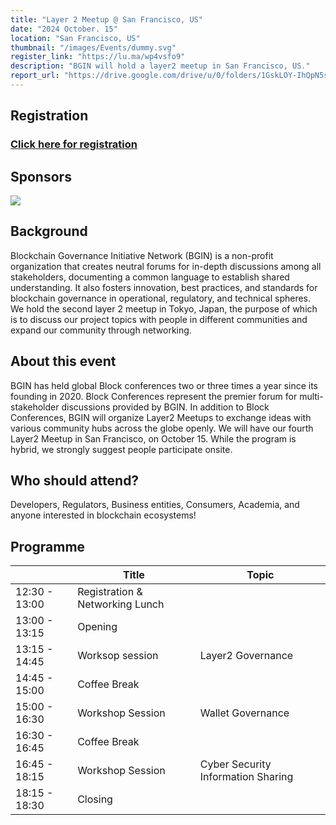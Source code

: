 ```yaml
---
title: "Layer 2 Meetup @ San Francisco, US"
date: "2024 October. 15"
location: "San Francisco, US"
thumbnail: "/images/Events/dummy.svg"
register_link: "https://lu.ma/wp4vsfo9"
description: "BGIN will hold a layer2 meetup in San Francisco, US."
report_url: "https://drive.google.com/drive/u/0/folders/1GskLOY-IhQpN5sLTKLgIfem3FyNv_8lP"
---
```


## Registration

### <b style="color:red;">[Click here for registration](https://lu.ma/wp4vsfo9)</b>

## Sponsors

<div class="sponsors">
    <a href="https://www.garage.co.jp/en/">
        <img src="/images/Events/sponsor/DGUS.png">
    </a>
</div>

## Background

Blockchain Governance Initiative Network (BGIN) is a non-profit organization that creates neutral forums for in-depth discussions among all stakeholders, documenting a common language to establish shared understanding. It also fosters innovation, best practices, and standards for blockchain governance in operational, regulatory, and technical spheres. We hold the second layer 2 meetup in Tokyo, Japan, the purpose of which is to discuss our project topics with people in different communities and expand our community through networking.

## About this event

​BGIN has held global Block conferences two or three times a year since its founding in 2020. Block Conferences represent the premier forum for multi-stakeholder discussions provided by BGIN. In addition to Block Conferences, BGIN will organize Layer2 Meetups to exchange ideas with various community hubs across the globe openly. We will have our fourth Layer2 Meetup in San Francisco, on October 15. While the program is hybrid, we strongly suggest people participate onsite.

## ​Who should attend?

​Developers, Regulators, Business entities, Consumers, Academia, and anyone interested in blockchain ecosystems!

## Programme

|               | Title                           | Topic                              |
| ------------- | ------------------------------- | ---------------------------------- |
| 12:30 - 13:00 | Registration & Networking Lunch |                                    |
| 13:00 - 13:15 | Opening                         |                                    |
| 13:15 - 14:45 | Worksop session                 | Layer2 Governance                  |
| 14:45 - 15:00 | Coffee Break                    |                                    |
| 15:00 - 16:30 | Workshop Session                | Wallet Governance                  |
| 16:30 - 16:45 | Coffee Break                    |                                    |
| 16:45 - 18:15 | Workshop Session                | Cyber Security Information Sharing |
| 18:15 - 18:30 | Closing                         |                                    |
